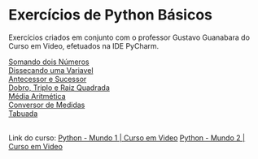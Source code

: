 # Exercícios de Python Básicos

Exercícios criados em conjunto com o professor Gustavo Guanabara do Curso em Video, efetuados na IDE PyCharm.

<a href="https://github.com/jerrayner/CursoemVideoPY/blob/main/aula006.py">Somando dois Números</a><br>
<a href="https://github.com/jerrayner/CursoemVideoPY/blob/main/ex004.py">Dissecando uma Variavel</a><br>
<a href="https://github.com/jerrayner/CursoemVideoPY/blob/main/ex005.py">Antecessor e Sucessor</a><br>
<a href="https://github.com/jerrayner/CursoemVideoPY/blob/main/ex006.py">Dobro, Triplo e Raiz Quadrada</a><br>
<a href="https://github.com/jerrayner/CursoemVideoPY/blob/main/ex007.py">Média Aritmética</a><br>
<a href="https://github.com/jerrayner/CursoemVideoPY/blob/main/ex008.py">Conversor de Medidas</a><br>
<a href="https://github.com/jerrayner/CursoemVideoPY/blob/main/ex009.py">Tabuada</a><br><br>

Link do curso:
 <a href="https://www.cursoemvideo.com/curso/python-3-mundo-1/">Python - Mundo 1 | Curso em Video</a>
 <a href="https://www.cursoemvideo.com/curso/python-3-mundo-2/">Python - Mundo 2 | Curso em Video</a>
   
   
